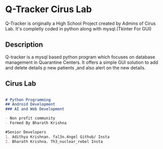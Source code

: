 # Q-Tracker Cirus Lab

Q-Tracker is originally a High School Project created by Admins of Cirus Lab.
It's completly coded in python along with mysql.(Tkinter For GUI)

## Description
  Q-tracker is a mysql based python program which focuses on database management in Quarantine Centers. It offers a simple GUI solution to add and delete details p new patients ,and also alert on the new details.
  



## Cirus Lab

```markdown   

# Python Programming
## Android Development
### AI and Web Development

- Non profit community
- Formed By Bharath Krishna

#Senior Developers
1. Adithya Krishnan. fal3n.4ngel Github/ Insta
2. Bharath Krishna. Th3_nuclear_rebel Insta

```
